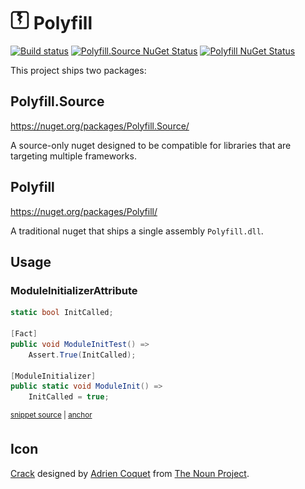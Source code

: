 # <img src="/src/icon.png" height="30px"> Polyfill

[![Build status](https://ci.appveyor.com/api/projects/status/s6eqqg4ipeovebgd?svg=true)](https://ci.appveyor.com/project/SimonCropp/Polyfill)
[![Polyfill.Source NuGet Status](https://img.shields.io/nuget/v/Polyfill.Source.svg?label=Polyfill.Source)](https://www.nuget.org/packages/Polyfill.Source/)
[![Polyfill NuGet Status](https://img.shields.io/nuget/v/Polyfill.svg?label=Polyfill)](https://www.nuget.org/packages/Polyfill/)



This project ships two packages:


## Polyfill.Source

https://nuget.org/packages/Polyfill.Source/

A source-only nuget designed to be compatible for libraries that are targeting multiple frameworks.


## Polyfill

https://nuget.org/packages/Polyfill/

A traditional nuget that ships a single assembly `Polyfill.dll`.


## Usage


### ModuleInitializerAttribute

<!-- snippet: ModuleInitializerAttribute -->
<a id='snippet-moduleinitializerattribute'></a>
```cs
static bool InitCalled;

[Fact]
public void ModuleInitTest() =>
    Assert.True(InitCalled);

[ModuleInitializer]
public static void ModuleInit() =>
    InitCalled = true;
```
<sup><a href='/src/Polyfill.Source.Tests/Samples.cs#L3-L15' title='Snippet source file'>snippet source</a> | <a href='#snippet-moduleinitializerattribute' title='Start of snippet'>anchor</a></sup>
<!-- endSnippet -->


## Icon

[Crack](https://thenounproject.com/term/crack/3968590/) designed by [Adrien Coquet](https://thenounproject.com/coquet_adrien/) from [The Noun Project](https://thenounproject.com).
